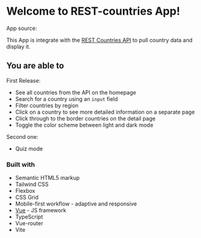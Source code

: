 # Welcome to REST-countries App!

App source: 

This App is integrate with the [REST Countries API](https://restcountries.com) to pull country data and display it.


## You are able to

First Release:
- See all countries from the API on the homepage
- Search for a country using an `input` field
- Filter countries by region
- Click on a country to see more detailed information on a separate page
- Click through to the border countries on the detail page
- Toggle the color scheme between light and dark mode

Second one:
- Quiz mode


### Built with

- Semantic HTML5 markup
- Tailwind CSS
- Flexbox
- CSS Grid
- Mobile-first workflow - adaptive and responsive
- [Vue](https://vuejs.org/) - JS framework
- TypeScript
- Vue-router
- Vite
